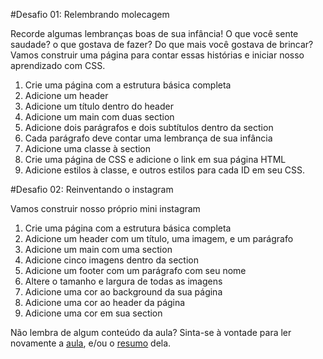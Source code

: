 #Desafio 01: Relembrando molecagem

Recorde algumas lembranças boas de sua infância! O que você sente saudade? o que gostava de fazer? Do que mais você gostava de brincar? Vamos construir uma página para contar essas histórias e iniciar nosso aprendizado com CSS.

1. Crie uma página com a estrutura básica completa
2. Adicione um header
3. Adicione um título dentro do header
4. Adicione um main com duas section
5. Adicione dois parágrafos e dois subtítulos dentro da section 
6. Cada parágrafo deve contar uma lembrança de sua infância
7. Adicione uma classe à section
8. Crie uma página de CSS e adicione o link em sua página HTML
9. Adicione estilos à classe, e outros estilos para cada ID em seu CSS.

#Desafio 02: Reinventando o instagram

Vamos construir nosso próprio mini instagram

1. Crie uma página com a estrutura básica completa
2. Adicione um header com um título, uma imagem, e um parágrafo
3. Adicione um main com uma section
4. Adicione cinco imagens dentro da section
5. Adicione um footer com um parágrafo com seu nome
6. Altere o tamanho e largura de todas as imagens
7. Adicione uma cor ao background da sua página
8. Adicione uma cor ao header da página
9. Adicione uma cor em sua section

Não lembra de algum conteúdo da aula? Sinta-se à vontade para ler novamente a [aula](../aula05/aula.md), e/ou o [resumo](../aula05/resumo.md) dela.
